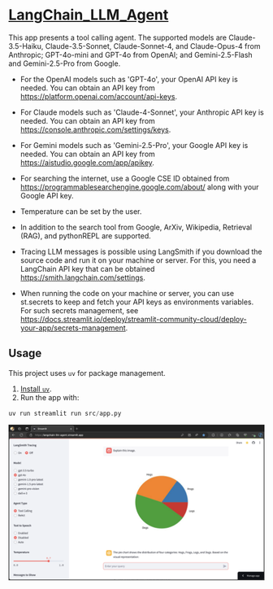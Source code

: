 # [LangChain_LLM_Agent](https://langchain-llm-agent.streamlit.app/)

This app presents a tool calling agent. The supported models are Claude-3.5-Haiku,
Claude-3.5-Sonnet, Claude-Sonnet-4, and Claude-Opus-4 from Anthropic;
GPT-4o-mini and GPT-4o from OpenAI; and Gemini-2.5-Flash and Gemini-2.5-Pro from Google.
  
- For the OpenAI models such as 'GPT-4o', your OpenAI API key is needed. You can obtain
  an API key from <https://platform.openai.com/account/api-keys>.

- For Claude models such as 'Claude-4-Sonnet', your Anthropic API key is needed.
  You can obtain an API key from <https://console.anthropic.com/settings/keys>.

- For Gemini models such as 'Gemini-2.5-Pro', your Google API key is needed.
  You can obtain an API key from <https://aistudio.google.com/app/apikey>.

- For searching the internet, use a Google CSE ID obtained from
  <https://programmablesearchengine.google.com/about/> along with
  your Google API key.

- Temperature can be set by the user.

- In addition to the search tool from Google, ArXiv, Wikipedia,
  Retrieval (RAG), and pythonREPL are supported.

- Tracing LLM messages is possible using LangSmith if you download the source code
  and run it on your machine or server.  For this, you need a
  LangChain API key that can be obtained <https://smith.langchain.com/settings>.

- When running the code on your machine or server, you can use st.secrets to keep and
    fetch your API keys as environments variables. For such secrets management, see
    <https://docs.streamlit.io/deploy/streamlit-community-cloud/deploy-your-app/secrets-management>.

## Usage

This project uses `uv` for package management.

1. [Install `uv`](https://github.com/astral-sh/uv).
2. Run the app with:

```python
uv run streamlit run src/app.py
```

[![Exploring the App: A Visual Guide](files/Streamlit_Agent_App.png)](https://youtu.be/6uD480u49lU)
